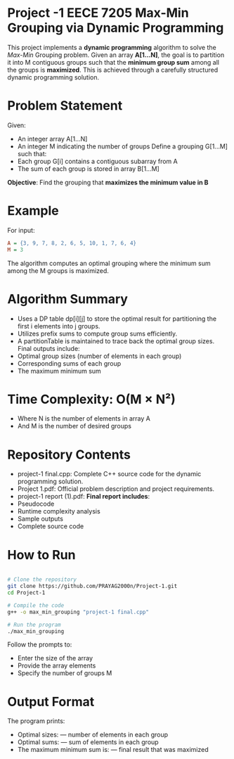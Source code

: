 # Project -1 EECE 7205 Max-Min Grouping via Dynamic Programming
This project implements a **dynamic programming** algorithm to solve the _Max-Min_ Grouping problem. Given an array **A[1...N]**, the goal is to partition it into M contiguous groups such that the **minimum group sum** among all the groups is **maximized**. This is achieved through a carefully structured dynamic programming solution.

# Problem Statement
Given:
* An integer array A[1...N]
* An integer M indicating the number of groups
Define a grouping G[1...M] such that:
* Each group G[i] contains a contiguous subarray from A
* The sum of each group is stored in array B[1...M]

**Objective**: Find the grouping that **maximizes the minimum value in B**

# Example
For input:

```ini
A = {3, 9, 7, 8, 2, 6, 5, 10, 1, 7, 6, 4}
M = 3
```
The algorithm computes an optimal grouping where the minimum sum among the M groups is maximized.

# Algorithm Summary
* Uses a DP table dp[i][j] to store the optimal result for partitioning the first i elements into j groups.
* Utilizes prefix sums to compute group sums efficiently.
* A partitionTable is maintained to trace back the optimal group sizes.
Final outputs include:
* Optimal group sizes (number of elements in each group)
* Corresponding sums of each group
* The maximum minimum sum

# Time Complexity: O(M × N²)
* Where N is the number of elements in array A
* And M is the number of desired groups

# Repository Contents
* project-1 final.cpp: Complete C++ source code for the dynamic programming solution.
* Project 1.pdf: Official problem description and project requirements.
* project-1 report (1).pdf:
**Final report includes**:
* Pseudocode
* Runtime complexity analysis
* Sample outputs
* Complete source code

# How to Run
```bash

# Clone the repository
git clone https://github.com/PRAYAG2000n/Project-1.git
cd Project-1

# Compile the code
g++ -o max_min_grouping "project-1 final.cpp"

# Run the program
./max_min_grouping
```

Follow the prompts to:
* Enter the size of the array
* Provide the array elements
* Specify the number of groups M

# Output Format
The program prints:
* Optimal sizes: — number of elements in each group
* Optimal sums: — sum of elements in each group
* The maximum minimum sum is: — final result that was maximized



